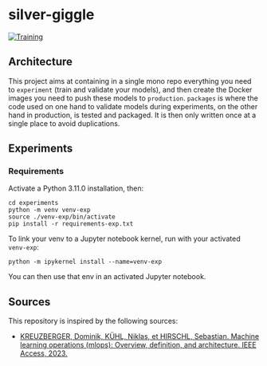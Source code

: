 # silver-giggle

[![Training](https://github.com/theo43/silver-giggle/actions/workflows/sagemaker_workflow.yml/badge.svg)](https://github.com/theo43/silver-giggle/actions/workflows/sagemaker_workflow.yml)

## Architecture
This project aims at containing in a single mono repo everything you need to `experiment` (train and validate
your models), and then create the Docker images you need to push these models to `production`. `packages`
is where the code used on one hand to validate models during experiments, on the other hand in production,
is tested and packaged. It is then only written once at a single place to avoid duplications.

## Experiments
### Requirements
Activate a Python 3.11.0 installation, then:
```
cd experiments
python -m venv venv-exp
source ./venv-exp/bin/activate
pip install -r requirements-exp.txt
```

To link your venv to a Jupyter notebook kernel, run with your activated `venv-exp`:
```
python -m ipykernel install --name=venv-exp
```
You can then use that env in an activated Jupyter notebook.

## Sources

This repository is inspired by the following sources:
- [KREUZBERGER, Dominik, KÜHL, Niklas, et HIRSCHL, Sebastian. Machine learning operations (mlops): Overview, definition, and architecture. IEEE Access, 2023.](https://ieeexplore.ieee.org/stamp/stamp.jsp?arnumber=10081336)